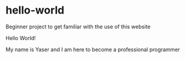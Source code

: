 # hello-world
Beginner project to get familiar with the use of this website

Hello World!

My name is Yaser and I am here to become a professional programmer
